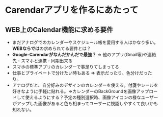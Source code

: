 # Carendarアプリを作るにあたって
## WEB上のCalendar機能に求める要件

* まだアナログでのカレンダーやスケジュール帳を愛用する人はかなり多い。**WEBならでは**の求められてる要件とは？
* **Google-Carendarがなんだかんだで最強？** => 他のアプリ(Gmail等)や連絡先・スマホと連携・同期出来る
* スマホの標準アプリのカレンダーで事足りてしまってる
* 仕事とプライベートで分けたい時もある => 表示だったり、色分けだったり。
* アナログだと、自分好みのデザインのカレンダーを使える。付箋やシールを好きなように手軽に貼れる。=>カレンダーのBackGroundを画像アップロードして使えるようにする？予定の種別選択時、画像アイコンの様なユーザーがアップした画像があると色も相まってユーザーに視認しやすくて良いかも知れない。